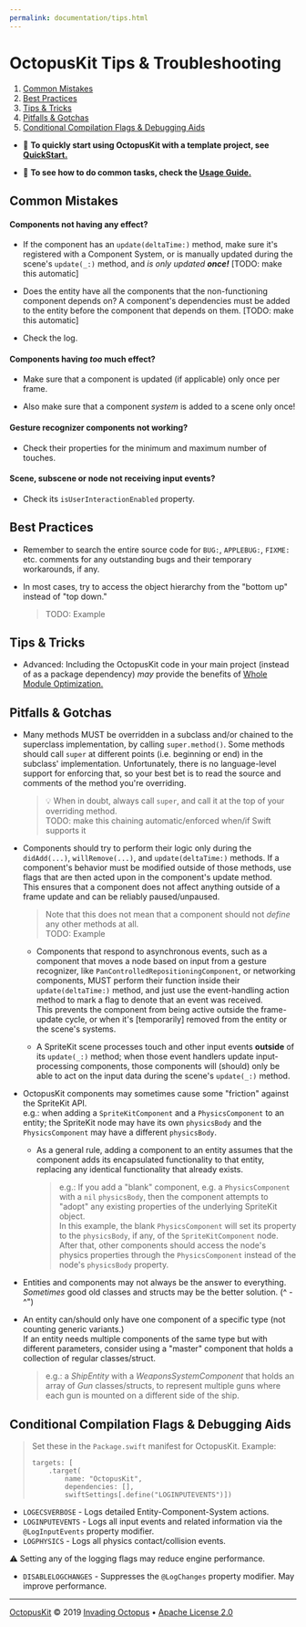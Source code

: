 ```yaml
---
permalink: documentation/tips.html
---
```


# OctopusKit Tips & Troubleshooting

1. [Common Mistakes](#common-mistakes)
2. [Best Practices](#best-practices)
3. [Tips & Tricks](#tips--tricks)
4. [Pitfalls & Gotchas](#pitfalls--gotchas)
5. [Conditional Compilation Flags & Debugging Aids](#conditional-compilation-flags--debugging-aids)

* 🚀 **To quickly start using OctopusKit with a template project, see [QuickStart.][quickstart]**

* 📖 **To see how to do common tasks, check the [Usage Guide.][guide]**

## Common Mistakes

#### Components not having any effect? 
- If the component has an `update(deltaTime:)` method, make sure it's registered with a Component System, or is manually updated during the scene's `update(_:)` method, and *is only updated* ***once!*** [TODO: make this automatic]

- Does the entity have all the components that the non-functioning component depends on? A component's dependencies must be added to the entity before the component that depends on them. [TODO: make this automatic]

- Check the log.

#### Components having *too* much effect? 
- Make sure that a component is updated (if applicable) only once per frame.

- Also make sure that a component *system* is added to a scene only once!

#### Gesture recognizer components not working? 
- Check their properties for the minimum and maximum number of touches.

#### Scene, subscene or node not receiving input events?
- Check its `isUserInteractionEnabled` property.
    
## Best Practices

- Remember to search the entire source code for `BUG:`, `APPLEBUG:`, `FIXME:` etc. comments for any outstanding bugs and their temporary workarounds, if any.

- In most cases, try to access the object hierarchy from the "bottom up" instead of "top down."

	> TODO: Example

## Tips & Tricks

* Advanced: Including the OctopusKit code in your main project (instead of as a package dependency) *may* provide the benefits of [Whole Module Optimization.](https://swift.org/blog/whole-module-optimizations/)
    
## Pitfalls & Gotchas

- Many methods MUST be overridden in a subclass and/or chained to the superclass implementation, by calling `super.method()`. Some methods should call `super` at different points (i.e. beginning or end) in the subclass' implementation. Unfortunately, there is no language-level support for enforcing that, so your best bet is to read the source and comments of the method you're overriding.
    > 💡 When in doubt, always call `super`, and call it at the top of your overriding method.  
    > TODO: make this chaining automatic/enforced when/if Swift supports it
    
- Components should try to perform their logic only during the `didAdd(...)`, `willRemove(...)`, and `update(deltaTime:)` methods. If a component's behavior must be modified outside of those methods, use flags that are then acted upon in the component's update method.  
This ensures that a component does not affect anything outside of a frame update and can be reliably paused/unpaused.  
    > Note that this does not mean that a component should not _define_ any other methods at all.  
    > TODO: Example

    - Components that respond to asynchronous events, such as a component that moves a node based on input from a gesture recognizer, like `PanControlledRepositioningComponent`, or networking components, MUST perform their function inside their `update(deltaTime:)` method, and just use the event-handling action method to mark a flag to denote that an event was received.  
This prevents the component from being active outside the frame-update cycle, or when it's [temporarily] removed from the entity or the scene's systems.

    - A SpriteKit scene processes touch and other input events **outside** of its `update(_:)` method; when those event handlers update input-processing components, those components will (should) only be able to act on the input data during the scene's `update(_:)` method.

- OctopusKit components may sometimes cause some "friction" against the SpriteKit API.  
  e.g.: when adding a `SpriteKitComponent` and a `PhysicsComponent` to an entity; the SpriteKit node may have its own `physicsBody` and the `PhysicsComponent` may have a different `physicsBody`.
    - As a general rule, adding a component to an entity assumes that the component adds its encapsulated functionality to that entity, replacing any identical functionality that already exists. 
    
        > e.g.: If you add a "blank" component, e.g. a `PhysicsComponent` with a `nil` `physicsBody`, then the component attempts to "adopt" any existing properties of the underlying SpriteKit object.  
        In this example, the blank `PhysicsComponent` will set its property to the `physicsBody`, if any, of the `SpriteKitComponent` node. After that, other components should access the node's physics properties through the `PhysicsComponent` instead of the node's `physicsBody` property.

- Entities and components may not always be the answer to everything. *Sometimes* good old classes and structs may be the better solution. (^ - ^")

- An entity can/should only have one component of a specific type (not counting generic variants.)  
If an entity needs multiple components of the same type but with different parameters, consider using a "master" component that holds a collection of regular classes/struct.
    > e.g.: a *ShipEntity* with a *WeaponsSystemComponent* that holds an array of *Gun* classes/structs, to represent multiple guns where each gun is mounted on a different side of the ship.
    
## Conditional Compilation Flags & Debugging Aids

> Set these in the `Package.swift` manifest for OctopusKit. Example: 
> 
>     targets: [
>         .target(
>             name: "OctopusKit",
>             dependencies: [],
>             swiftSettings[.define("LOGINPUTEVENTS")])
>

* `LOGECSVERBOSE` - Logs detailed Entity-Component-System actions.
* `LOGINPUTEVENTS` - Logs all input events and related information via the `@LogInputEvents` property modifier.
* `LOGPHYSICS` - Logs all physics contact/collision events.

⚠️ Setting any of the logging flags may reduce engine performance.

* `DISABLELOGCHANGES` - Suppresses the `@LogChanges` property modifier. May improve performance.

----

[OctopusKit][repository] © 2019 [Invading Octopus][website] • [Apache License 2.0][license]

[repository]: https://github.com/invadingoctopus/octopuskit
[website]: https://invadingoctopus.io
[license]: https://www.apache.org/licenses/LICENSE-2.0.html

[quickstart]: https://github.com/InvadingOctopus/octopuskit/blob/master/QuickStart/README%20QuickStart.md
[guide]: https://invadingoctopus.io/octopuskit/documentation/guide.html
[architecture]: https://invadingoctopus.io/octopuskit/documentation/architecture.html
[tutorials]: https://invadingoctopus.io/octopuskit/documentation/tutorials.html
[tips]: https://invadingoctopus.io/octopuskit/documentation/tips.html
[conventions-&-design]: https://invadingoctopus.io/octopuskit/documentation/conventions.html
[todo]: https://invadingoctopus.io/octopuskit/documentation/todo.html